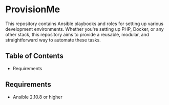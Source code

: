 # ProvisionMe

This repository contains Ansible playbooks and roles for setting up various development environments. Whether you're 
setting up PHP, Docker, or any other stack, this repository aims to provide a reusable, modular, and straightforward way
to automate these tasks.

## Table of Contents

- Requirements

## Requirements

- Ansible 2.10.8 or higher

